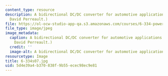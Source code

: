 ```yaml
---
content_type: resource
description: A bidirectional DC/DC converter for automotive applications. (Image by
  David Perreault.)
file: https://ol-ocw-studio-app-qa.s3.amazonaws.com/courses/6-334-power-electronics-spring-2007/5d4e39a4b370838f9b55ecec98ec9e81_6-334s07.jpg
file_type: image/jpeg
image_metadata:
  caption: A bidirectional DC/DC converter for automotive applications. (Image by
    David Perreault.)
  credit: ''
  image-alt: A bidirectional DC/DC converter for automotive applications.
resourcetype: Image
title: 6-334s07.jpg
uid: 5d4e39a4-b370-838f-9b55-ecec98ec9e81
---
```

